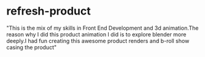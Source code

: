 # refresh-product
"This is the mix of my skills in Front End Development and 3d animation.The reason why I did this product animation I did is to explore blender more deeply.I had fun creating this awesome product renders and b-roll show casing the product"
